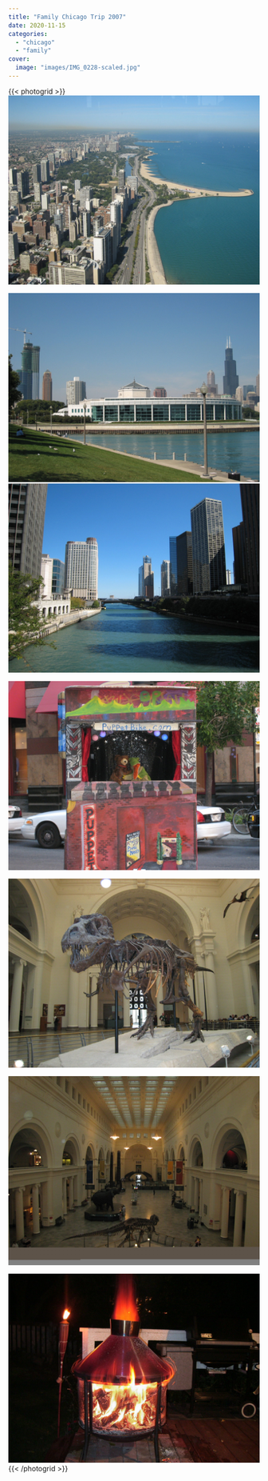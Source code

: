 ```yaml
---
title: "Family Chicago Trip 2007"
date: 2020-11-15
categories:
  - "chicago"
  - "family"
cover:
  image: "images/IMG_0228-scaled.jpg"
---
```


{{< photogrid >}}
![](images/IMG_0228-scaled.jpg)

![](images/IMG_0197-scaled.jpg)
![](images/IMG_0249-scaled.jpg)

![](images/IMG_0254-scaled.jpg)

![](images/IMG_0310-scaled.jpg)

![](images/C971877A-3D81-4267-8ABD-A92AE60902D0-scaled.jpg)

![](images/IMG_0456.jpg)
{{< /photogrid >}}
